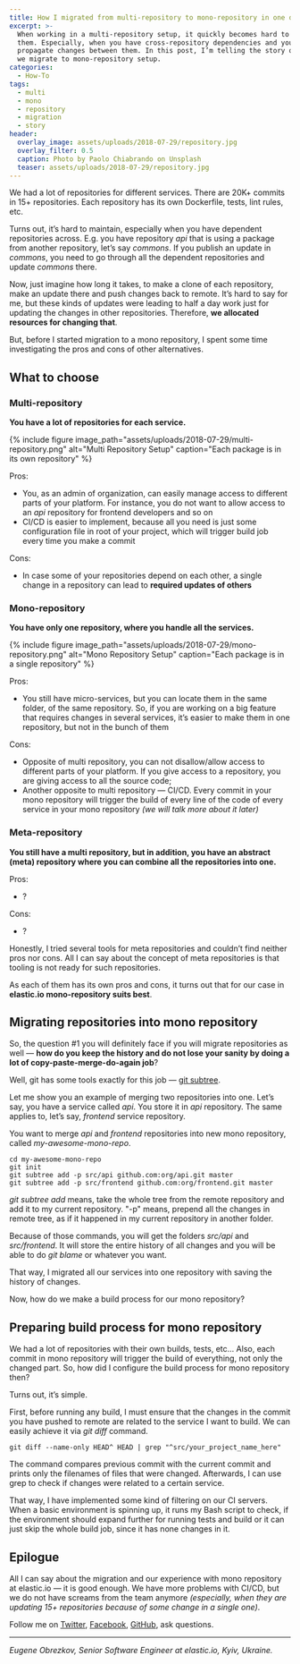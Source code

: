 ```yaml
---
title: How I migrated from multi-repository to mono-repository in one day
excerpt: >-
  When working in a multi-repository setup, it quickly becomes hard to work with
  them. Especially, when you have cross-repository dependencies and you need to
  propagate changes between them. In this post, I’m telling the story of how did
  we migrate to mono-repository setup.
categories:
  - How-To
tags:
  - multi
  - mono
  - repository
  - migration
  - story
header:
  overlay_image: assets/uploads/2018-07-29/repository.jpg
  overlay_filter: 0.5
  caption: Photo by Paolo Chiabrando on Unsplash
  teaser: assets/uploads/2018-07-29/repository.jpg
---
```


We had a lot of repositories for different services.
There are 20K+ commits in 15+ repositories.
Each repository has its own Dockerfile, tests, lint rules, etc.

Turns out, it’s hard to maintain, especially when you have dependent repositories across.
E.g. you have repository _api_ that is using a package from another repository, let’s say _commons_.
If you publish an update in _commons_, you need to go through all the dependent repositories and update _commons_ there.

Now, just imagine how long it takes, to make a clone of each repository, make an update there and push changes back to remote.
It’s hard to say for me, but these kinds of updates were leading to half a day work just for updating the changes in other repositories.
Therefore, **we allocated resources for changing that**.

But, before I started migration to a mono repository, I spent some time investigating the pros and cons of other alternatives.

## What to choose

### Multi-repository

**You have a lot of repositories for each service.**

{% include figure image_path="assets/uploads/2018-07-29/multi-repository.png" alt="Multi Repository Setup" caption="Each package is in its own repository" %}

Pros:

- You, as an admin of organization, can easily manage access to different parts of your platform. For instance, you do not want to allow access to an _api_ repository for frontend developers and so on
- CI/CD is easier to implement, because all you need is just some configuration file in root of your project, which will trigger build job every time you make a commit

Cons:

- In case some of your repositories depend on each other, a single change in a repository can lead to **required updates of others**

### Mono-repository

**You have only one repository, where you handle all the services.**

{% include figure image_path="assets/uploads/2018-07-29/mono-repository.png" alt="Mono Repository Setup" caption="Each package is in a single repository" %}

Pros:

- You still have micro-services, but you can locate them in the same folder, of the same repository. So, if you are working on a big feature that requires changes in several services, it’s easier to make them in one repository, but not in the bunch of them

Cons:

- Opposite of multi repository, you can not disallow/allow access to different parts of your platform. If you give access to a repository, you are giving access to all the source code;
- Another opposite to multi repository — CI/CD. Every commit in your mono repository will trigger the build of every line of the code of every service in your mono repository _(we will talk more about it later)_

### Meta-repository

**You still have a multi repository, but in addition, you have an abstract (meta) repository where you can combine all the repositories into one.**

Pros:

- ?

Cons:

- ?

Honestly, I tried several tools for meta repositories and couldn’t find neither pros nor cons.
All I can say about the concept of meta repositories is that tooling is not ready for such repositories.

As each of them has its own pros and cons, it turns out that for our case in **elastic.io mono-repository suits best**.

## Migrating repositories into mono repository

So, the question #1 you will definitely face if you will migrate repositories as well — **how do you keep the history and do not lose your sanity by doing a lot of copy-paste-merge-do-again job**?

Well, git has some tools exactly for this job — [git subtree](https://git-scm.com/book/en/v1/Git-Tools-Subtree-Merging).

Let me show you an example of merging two repositories into one.
Let’s say, you have a service called _api_.
You store it in _api_ repository.
The same applies to, let’s say, _frontend_ service repository.

You want to merge _api_ and _frontend_ repositories into new mono repository, called _my-awesome-mono-repo_.

```shell
cd my-awesome-mono-repo
git init
git subtree add -p src/api github.com:org/api.git master
git subtree add -p src/frontend github.com:org/frontend.git master
```

_git subtree add_ means, take the whole tree from the remote repository and add it to my current repository.
"-p" means, prepend all the changes in remote tree, as if it happened in my current repository in another folder.

Because of those commands, you will get the folders _src/api_ and _src/frontend_.
It will store the entire history of all changes and you will be able to do _git blame_ or whatever you want.

That way, I migrated all our services into one repository with saving the history of changes.

Now, how do we make a build process for our mono repository?

## Preparing build process for mono repository

We had a lot of repositories with their own builds, tests, etc…
Also, each commit in mono repository will trigger the build of everything, not only the changed part.
So, how did I configure the build process for mono repository then?

Turns out, it’s simple.

First, before running any build, I must ensure that the changes in the commit you have pushed to remote are related to the service I want to build.
We can easily achieve it via _git diff_ command.

```shell
git diff --name-only HEAD^ HEAD | grep "^src/your_project_name_here"
```

The command compares previous commit with the current commit and prints only the filenames of files that were changed.
Afterwards, I can use grep to check if changes were related to a certain service.

That way, I have implemented some kind of filtering on our CI servers.
When a basic environment is spinning up, it runs my Bash script to check, if the environment should expand further for running tests and build or it can just skip the whole build job, since it has none changes in it.

## Epilogue

All I can say about the migration and our experience with mono repository at elastic.io — it is good enough.
We have more problems with CI/CD, but we do not have screams from the team anymore _(especially, when they are updating 15+ repositories because of some change in a single one)_.

Follow me on [Twitter](https://twitter.com/ghaiklor/), [Facebook](https://www.facebook.com/ghaiklor), [GitHub](https://github.com/ghaiklor), ask questions.

---

*Eugene Obrezkov, Senior Software Engineer at elastic.io, Kyiv, Ukraine.*
